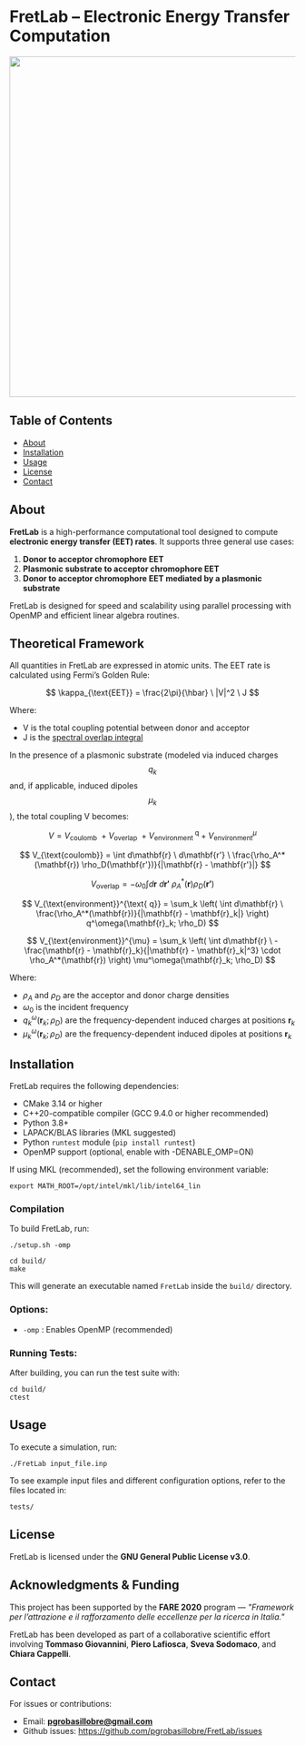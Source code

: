 # FretLab – Electronic Energy Transfer Computation

<p align="center">
  <img src="https://raw.githubusercontent.com/pgrobasillobre/FretLab/main/docs/_static/FretLab.png" width="600">
</p>



## Table of Contents

- [About](#about)
- [Installation](#installation)
- [Usage](#usage)
- [License](#license)
- [Contact](#contact)

## About

**FretLab** is a high-performance computational tool designed to compute **electronic energy transfer (EET) rates**. It supports three general use cases:

1. **Donor to acceptor chromophore EET**
2. **Plasmonic substrate to acceptor chromophore EET**
3. **Donor to acceptor chromophore EET mediated by a plasmonic substrate**

FretLab is designed for speed and scalability using parallel processing with OpenMP and efficient linear algebra routines.


## Theoretical Framework

All quantities in FretLab are expressed in atomic units. The EET rate is 
calculated using Fermi’s Golden Rule:

$$
\kappa_{\text{EET}} = \frac{2\pi}{\hbar} \ |V|^2 \ J
$$

Where:
- V is the total coupling potential between donor and acceptor
- J is the [spectral overlap integral](https://github.com/pgrobasillobre/SpectralOverlap)

In the presence of a plasmonic substrate (modeled via induced charges $$q_k$$ and, if applicable, induced dipoles $$\mu_k$$), the total coupling V becomes:

$$
V = V_{\text{coulomb}} \ + V_{\text{overlap}} \ + V_{\text{environment}}^{\text{   q}} + V_{\text{environment}}^{  \mu} 
$$

$$
V_{\text{coulomb}} =  \int d\mathbf{r} \ d\mathbf{r'} \ \frac{\rho_A^*(\mathbf{r}) \rho_D(\mathbf{r'})}{|\mathbf{r} - \mathbf{r'}|}
$$

$$
V_{\text{overlap}} = - \omega_0 \int d\mathbf{r} \ d\mathbf{r'} \ \rho_A^*(\mathbf{r}) \rho_D (\mathbf{r'}) 
$$

$$
V_{\text{environment}}^{\text{   q}} = \sum_k \left( \int d\mathbf{r} \ \frac{\rho_A^*(\mathbf{r})}{|\mathbf{r} - \mathbf{r}_k|} \right) q^\omega(\mathbf{r}_k; \rho_D)
$$


$$
V_{\text{environment}}^{\mu} = \sum_k \left( \int d\mathbf{r} \ -\frac{\mathbf{r} - \mathbf{r}_k}{|\mathbf{r} - \mathbf{r}_k|^3} \cdot \rho_A^*(\mathbf{r}) \right) \mu^\omega(\mathbf{r}_k; \rho_D)
$$

Where:

- $\rho_A$ and $\rho_D$ are the acceptor and donor charge densities  
- $\omega_0$ is the incident frequency  
- $q_k^\omega(\mathbf{r}_k; \rho_D)$ are the frequency-dependent induced charges at positions $\mathbf{r}_k$
- $\mu_k^\omega(\mathbf{r}_k; \rho_D)$ are the frequency-dependent induced dipoles at positions $\mathbf{r}_k$

## Installation

FretLab requires the following dependencies:

- CMake 3.14 or higher
- C++20-compatible compiler (GCC 9.4.0 or higher recommended)
- Python 3.8+
- LAPACK/BLAS libraries (MKL suggested)
- Python `runtest` module (`pip install runtest`)
- OpenMP support (optional, enable with -DENABLE_OMP=ON)


If using MKL (recommended), set the following environment variable:

```
export MATH_ROOT=/opt/intel/mkl/lib/intel64_lin
```

### Compilation

To build FretLab, run:

```
./setup.sh -omp 

cd build/
make
```

This will generate an executable named `FretLab` inside the `build/` directory.

### Options:
- `-omp` : Enables OpenMP (recommended)


### Running Tests:

After building, you can run the test suite with:

```
cd build/
ctest
```



## Usage

To execute a simulation, run:

```
./FretLab input_file.inp
```

To see example input files and different configuration options, refer to the files located in:

```
tests/
```


## License

FretLab is licensed under the **GNU General Public License v3.0**.

## Acknowledgments & Funding

This project has been supported by the **FARE 2020** program — *"Framework per l’attrazione e il rafforzamento delle eccellenze per la ricerca in Italia."*

FretLab has been developed as part of a collaborative scientific effort involving **Tommaso Giovannini**, **Piero Lafiosca**, **Sveva Sodomaco**, and **Chiara Cappelli**.

## Contact

For issues or contributions:

- Email: **pgrobasillobre@gmail.com**
- Github issues: https://github.com/pgrobasillobre/FretLab/issues

